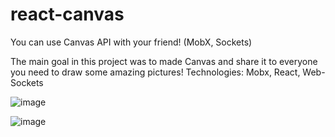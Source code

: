 # react-canvas
You can use Canvas API with your friend! (MobX, Sockets)

The main goal in this project was to made Canvas and share it to everyone you need to draw some amazing pictures! Technologies: Mobx, React, Web-Sockets

![image](https://user-images.githubusercontent.com/95703321/177367761-384334c1-d697-4ded-9c1b-e11cbcb881c4.png)



![image](https://user-images.githubusercontent.com/95703321/177367520-006770f7-0bcd-44b0-9dd8-e08b3962c392.png)
